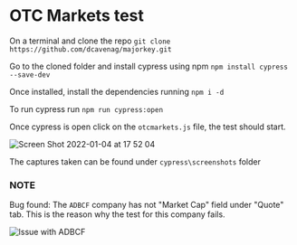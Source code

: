 # OTC Markets test

On a terminal and clone the repo `git clone https://github.com/dcavenag/majorkey.git`

Go to the cloned folder and install cypress using npm `npm install cypress --save-dev`

Once installed, install the dependencies running `npm i -d`

To run cypress run `npm run cypress:open`

Once cypress is open click on the `otcmarkets.js` file, the test should start.

![Screen Shot 2022-01-04 at 17 52 04](https://user-images.githubusercontent.com/43622930/148123355-988c2049-2e28-4f45-8a96-b0e66f35b351.png)

The captures taken can be found under `cypress\screenshots` folder

### NOTE

Bug found:
The `ADBCF` company has not "Market Cap" field under "Quote" tab.
This is the reason why the test for this company fails.

![Issue with ADBCF](https://user-images.githubusercontent.com/43622930/148123347-23a0978a-94d1-4eaa-8244-a18037d3b6f3.png)
